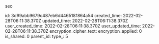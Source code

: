 seo

id: 3d99abb9679c487eb6d4465181864a54
created_time: 2022-02-28T06:11:38.370Z
updated_time: 2022-02-28T06:11:38.370Z
user_created_time: 2022-02-28T06:11:38.370Z
user_updated_time: 2022-02-28T06:11:38.370Z
encryption_cipher_text: 
encryption_applied: 0
is_shared: 0
parent_id: 
type_: 5